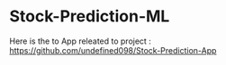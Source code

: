 # Stock-Prediction-ML


Here is the to App releated to project : https://github.com/undefined098/Stock-Prediction-App
